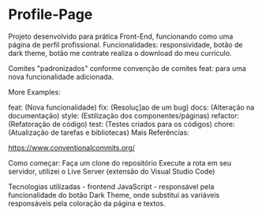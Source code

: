# Profile-Page
Projeto desenvolvido para prática Front-End, funcionando como uma página de perfil profissional.
Funcionalidades: responsividade, botão de dark theme, botão me contrate realiza o download do meu currículo.

Comites "padronizados" conforme convenção de comites
feat: para uma nova funcionalidade adicionada.

More Examples:

feat: (Nova funcionalidade)
fix: (Resoluç]ao de um bug)
docs: (Alteração na documentação)
style: (Estilização dos componentes/páginas)
refactor: (Refatoração de código)
test: (Testes criados para os códigos)
chore: (Atualização de tarefas e bibliotecas)
Mais Referências:

https://www.conventionalcommits.org/

Como começar:
Faça um clone do repositório
Execute a rota em seu servidor, utilizei o Live Server (extensão do Visual Studio Code)

Tecnologias utilizadas - frontend
JavaScript - responsável pela funcionalidade do botão Dark Theme, onde substitui as variáveis responsáveis pela coloração da página e textos.

